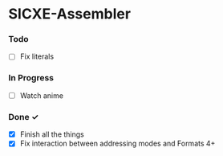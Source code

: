 # SICXE-Assembler

### Todo

- [ ] Fix literals

### In Progress

- [ ] Watch anime  

### Done ✓

- [x] Finish all the things  
- [x] Fix interaction between addressing modes and Formats 4+  
